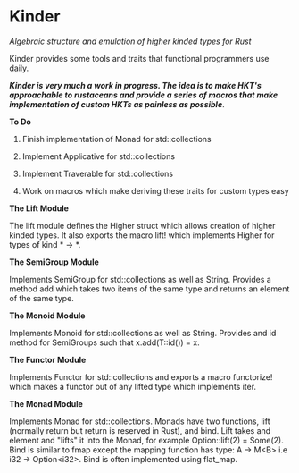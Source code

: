 # Kinder
*Algebraic structure and emulation of higher kinded types for Rust*

Kinder provides some tools and traits that functional programmers use daily.

***Kinder is very much a work in progress. The idea is to make HKT's approachable to rustaceans and provide a series of macros that make implementation of custom HKTs as painless as possible***.

**To Do**

1. Finish implementation of Monad for std::collections

2. Implement Applicative for std::collections

3. Implement Traverable for std::collections

4. Work on macros which make deriving these traits for custom types easy

**The Lift Module**

The lift module defines the Higher struct which allows creation of higher kinded types.
It also exports the macro lift! which implements Higher for types of kind * -> *.

**The SemiGroup Module**

Implements SemiGroup for std::collections as well as String.
Provides a method add which takes two items of the same type and returns an element of the same type.

**The Monoid Module**

Implements Monoid for std::collections as well as String.
Provides and id method for SemiGroups such that x.add(T::id()) = x.

**The Functor Module**

Implements Functor for std::collections and exports a macro functorize! which
makes a functor out of any lifted type which implements iter.

**The Monad Module**

Implements Monad for std::collections.
Monads have two functions, lift (normally return but return is reserved in Rust), and bind.
Lift takes and element and "lifts" it into the Monad, for example Option::lift(2) = Some(2).
Bind is similar to fmap except the mapping function has type: A -> M\<B> i.e i32 -> Option\<i32>.
Bind is often implemented using flat_map.

